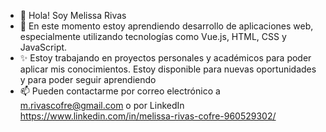 - 👋 Hola! Soy Melissa Rivas
- 🌱 En este momento estoy aprendiendo desarrollo de aplicaciones web, especialmente utilizando tecnologías como Vue.js, HTML, CSS y JavaScript.
- ✨ Estoy trabajando en proyectos personales y académicos para poder aplicar mis conocimientos. Estoy disponible para nuevas oportunidades y para poder seguir aprendiendo
- 📫 Pueden contactarme por correo electrónico a m.rivascofre@gmail.com o por LinkedIn https://www.linkedin.com/in/melissa-rivas-cofre-960529302/


<!---
MelissaRivas494/MelissaRivas494 is a ✨ special ✨ repository because its `README.md` (this file) appears on your GitHub profile.
You can click the Preview link to take a look at your changes.
--->
